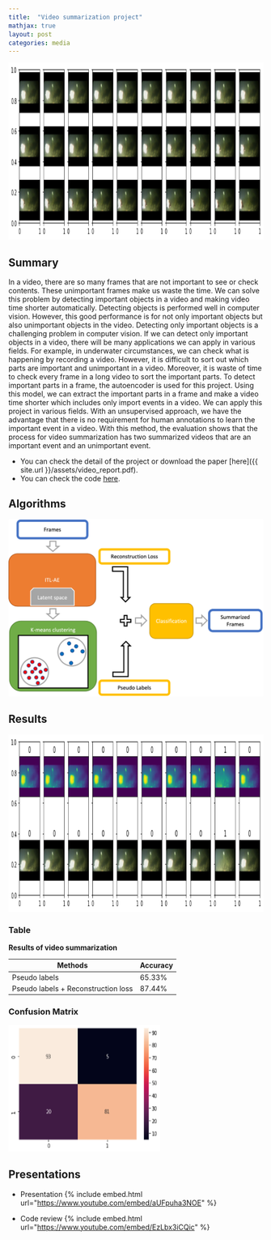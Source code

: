 ```yaml
---
title:  "Video summarization project"
mathjax: true
layout: post
categories: media
---
```


<img src="/assets/Unknown-14.png" width="1000" height="350">


## Summary

In a video, there are so many frames that are not important to see or check contents. These unimportant frames make us waste the time. We can solve this problem by detecting important objects in a video and making video time shorter automatically. Detecting objects is performed well in computer vision. However, this good performance is for not only important objects but also unimportant objects in the video. Detecting only important objects is a challenging problem in computer vision. If we can detect only important objects in a video, there will be many applications we can apply in various fields. For example, in underwater circumstances, we can check what is happening by recording a video. However, it is difficult to sort out which parts are important and unimportant in a video. Moreover, it is waste of time to check every frame in a long video to sort the important parts. To detect important parts in a frame, the autoencoder is used for this project. Using this model, we can extract the important parts in a frame and make a video time shorter which includes only import events in a video. We can apply this project in various fields. With an unsupervised approach, we have the advantage that there is no requirement for human annotations to learn the important event in a video. With this method, the evaluation shows that the process for video summarization has two summarized videos that are an important event and an unimportant event.

- You can check the detail of the project or download the paper [here]({{ site.url }}/assets/video_report.pdf).
- You can check the code [here](https://github.com/GijungLee/Video_summarization_project).

## Algorithms

<img src="https://github.com/GijungLee/Video_summarization_project/raw/main/data/Picture2.png" width="1000" height="350">

## Results

<img src="https://github.com/GijungLee/Video_summarization_project/raw/main/data/download.png" width="1000" height="350">

### Table

**Results of video summarization** 

| Methods | Accuracy |
| -------- | -------- |
| Pseudo labels | 65.33% |
| Pseudo labels + Reconstruction loss | 87.44% |

### Confusion Matrix

<img src="https://github.com/GijungLee/Video_summarization_project/raw/main/data/Picture4.png" width="300" height="250">

## Presentations
- Presentation
{% include embed.html url="https://www.youtube.com/embed/aUFpuha3NOE" %}

- Code review
{% include embed.html url="https://www.youtube.com/embed/EzLbx3iCQic" %}
